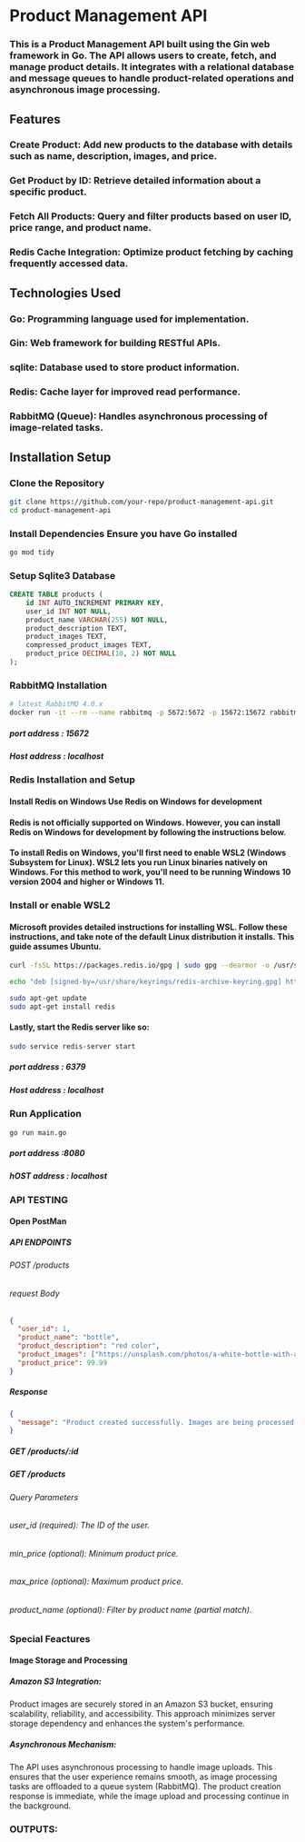 # Product Management API

### This is a Product Management API built using the Gin web framework in Go. The API allows users to create, fetch, and manage product details. It integrates with a relational database and message queues to handle product-related operations and asynchronous image processing.

## Features
### Create Product: Add new products to the database with details such as name, description, images, and price.
### Get Product by ID: Retrieve detailed information about a specific product.
### Fetch All Products: Query and filter products based on user ID, price range, and product name.
### Redis Cache Integration: Optimize product fetching by caching frequently accessed data.

## Technologies Used
### Go: Programming language used for implementation.
### Gin: Web framework for building RESTful APIs.
### sqlite: Database used to store product information.
### Redis: Cache layer for improved read performance.
### RabbitMQ (Queue): Handles asynchronous processing of image-related tasks.

## Installation Setup

### Clone the Repository
```bash
git clone https://github.com/your-repo/product-management-api.git
cd product-management-api
```

### Install Dependencies Ensure you have Go installed
```bash
go mod tidy
```
### Setup Sqlite3 Database
```sql
CREATE TABLE products (
    id INT AUTO_INCREMENT PRIMARY KEY,
    user_id INT NOT NULL,
    product_name VARCHAR(255) NOT NULL,
    product_description TEXT,
    product_images TEXT,
    compressed_product_images TEXT,
    product_price DECIMAL(10, 2) NOT NULL
);
```
### RabbitMQ Installation 
```bash
# latest RabbitMQ 4.0.x
docker run -it --rm --name rabbitmq -p 5672:5672 -p 15672:15672 rabbitmq:4.0-management
```
##### port address : 15672
##### Host address : localhost
### Redis Installation and Setup
#### Install Redis on Windows Use Redis on Windows for development
#### Redis is not officially supported on Windows. However, you can install Redis on Windows for development by following the instructions below.

#### To install Redis on Windows, you'll first need to enable WSL2 (Windows Subsystem for Linux). WSL2 lets you run Linux binaries natively on Windows. For this method to work, you'll need to be running Windows 10 version 2004 and higher or Windows 11.

### Install or enable WSL2
#### Microsoft provides detailed instructions for installing WSL. Follow these instructions, and take note of the default Linux distribution it installs. This guide assumes Ubuntu.

```bash
curl -fsSL https://packages.redis.io/gpg | sudo gpg --dearmor -o /usr/share/keyrings/redis-archive-keyring.gpg

echo "deb [signed-by=/usr/share/keyrings/redis-archive-keyring.gpg] https://packages.redis.io/deb $(lsb_release -cs) main" | sudo tee /etc/apt/sources.list.d/redis.list

sudo apt-get update
sudo apt-get install redis
```
#### Lastly, start the Redis server like so:
```bash
sudo service redis-server start
```
##### port address : 6379
##### Host address : localhost


### Run Application
```bash
go run main.go
```
##### port address :8080
##### hOST address : localhost

### API TESTING

#### Open PostMan
##### API ENDPOINTS
###### POST /products
###### request Body
```json
{
  "user_id": 1,
  "product_name": "bottle",
  "product_description": "red color",
  "product_images": ["https://unsplash.com/photos/a-white-bottle-with-a-black-cap-OUjR8lrGccs", "https://unsplash.com/photos/a-person-holding-a-bottle-with-a-string-attached-to-it--qAVQodEMpA"],
  "product_price": 99.99
}
```
##### Response
```json 
{
  "message": "Product created successfully. Images are being processed asynchronously."
}
```
##### GET /products/:id

#####  GET /products

###### Query Parameters

###### user_id (required): The ID of the user.
###### min_price (optional): Minimum product price.
###### max_price (optional): Maximum product price.
###### product_name (optional): Filter by product name (partial match).


### Special Feactures

#### Image Storage and Processing
##### Amazon S3 Integration:
Product images are securely stored in an Amazon S3 bucket, ensuring scalability, reliability, and accessibility. This approach minimizes server storage dependency and enhances the system's performance.
##### Asynchronous Mechanism:
The API uses asynchronous processing to handle image uploads. This ensures that the user experience remains smooth, as image processing tasks are offloaded to a queue system (RabbitMQ). The product creation response is immediate, while the image upload and processing continue in the background.

### OUTPUTS:


